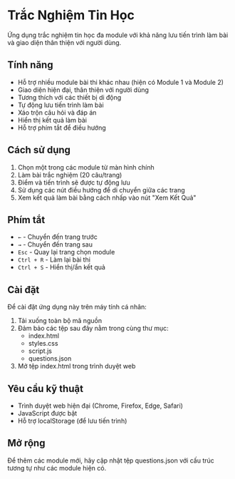 # Trắc Nghiệm Tin Học

Ứng dụng trắc nghiệm tin học đa module với khả năng lưu tiến trình làm bài và giao diện thân thiện với người dùng.

## Tính năng

- Hỗ trợ nhiều module bài thi khác nhau (hiện có Module 1 và Module 2)
- Giao diện hiện đại, thân thiện với người dùng
- Tương thích với các thiết bị di động
- Tự động lưu tiến trình làm bài
- Xáo trộn câu hỏi và đáp án
- Hiển thị kết quả làm bài
- Hỗ trợ phím tắt để điều hướng

## Cách sử dụng

1. Chọn một trong các module từ màn hình chính
2. Làm bài trắc nghiệm (20 câu/trang)
3. Điểm và tiến trình sẽ được tự động lưu
4. Sử dụng các nút điều hướng để di chuyển giữa các trang
5. Xem kết quả làm bài bằng cách nhấp vào nút "Xem Kết Quả"

## Phím tắt

- `←` - Chuyển đến trang trước
- `→` - Chuyển đến trang sau
- `Esc` - Quay lại trang chọn module
- `Ctrl + R` - Làm lại bài thi
- `Ctrl + S` - Hiển thị/ẩn kết quả

## Cài đặt

Để cài đặt ứng dụng này trên máy tính cá nhân:

1. Tải xuống toàn bộ mã nguồn
2. Đảm bảo các tệp sau đây nằm trong cùng thư mục:
   - index.html
   - styles.css
   - script.js
   - questions.json
3. Mở tệp index.html trong trình duyệt web

## Yêu cầu kỹ thuật

- Trình duyệt web hiện đại (Chrome, Firefox, Edge, Safari)
- JavaScript được bật
- Hỗ trợ localStorage (để lưu tiến trình)

## Mở rộng

Để thêm các module mới, hãy cập nhật tệp questions.json với cấu trúc tương tự như các module hiện có.
